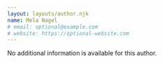 ```yaml
---
layout: layouts/author.njk
name: Mela Nagel
# email: optional@example.com
# website: https://optional-website.com
---
```

No additional information is available for this author.
